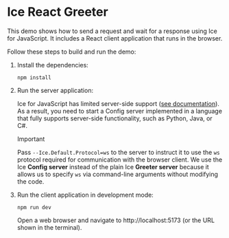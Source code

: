 # Ice React Greeter

This demo shows how to send a request and wait for a response using Ice for JavaScript. It includes a React client
application that runs in the browser.

Follow these steps to build and run the demo:

1. Install the dependencies:

    ```shell
    npm install
    ```

2. Run the server application:

    Ice for JavaScript has limited server-side support ([see documentation][1]). As a result, you need to start a
    Config server implemented in a language that fully supports server-side functionality, such as Python, Java, or C#.

    > [!IMPORTANT]
    > Pass `--Ice.Default.Protocol=ws` to the server to instruct it to use the `ws` protocol required for communication with
    > the browser client. We use the Ice **Config server** instead of the plain Ice **Greeter server** because it allows us
    > to specify `ws` via command-line arguments without modifying the code.

3. Run the client application in development mode:

    ```shell
    npm run dev
    ```

    Open a web browser and navigate to http://localhost:5173 (or the URL shown in the terminal).

[1]: https://doc.zeroc.com/ice/3.7/language-mappings/javascript-mapping
